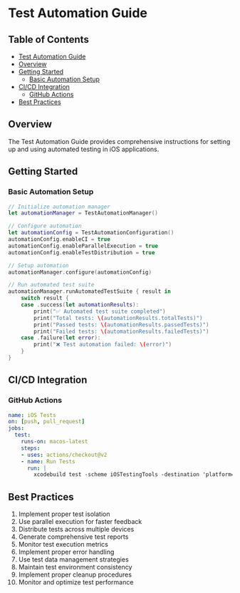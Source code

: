# Test Automation Guide

<!-- TOC START -->
## Table of Contents
- [Test Automation Guide](#test-automation-guide)
- [Overview](#overview)
- [Getting Started](#getting-started)
  - [Basic Automation Setup](#basic-automation-setup)
- [CI/CD Integration](#cicd-integration)
  - [GitHub Actions](#github-actions)
- [Best Practices](#best-practices)
<!-- TOC END -->


## Overview

The Test Automation Guide provides comprehensive instructions for setting up and using automated testing in iOS applications.

## Getting Started

### Basic Automation Setup

```swift
// Initialize automation manager
let automationManager = TestAutomationManager()

// Configure automation
let automationConfig = TestAutomationConfiguration()
automationConfig.enableCI = true
automationConfig.enableParallelExecution = true
automationConfig.enableTestDistribution = true

// Setup automation
automationManager.configure(automationConfig)

// Run automated test suite
automationManager.runAutomatedTestSuite { result in
    switch result {
    case .success(let automationResults):
        print("✅ Automated test suite completed")
        print("Total tests: \(automationResults.totalTests)")
        print("Passed tests: \(automationResults.passedTests)")
        print("Failed tests: \(automationResults.failedTests)")
    case .failure(let error):
        print("❌ Test automation failed: \(error)")
    }
}
```

## CI/CD Integration

### GitHub Actions

```yaml
name: iOS Tests
on: [push, pull_request]
jobs:
  test:
    runs-on: macos-latest
    steps:
    - uses: actions/checkout@v2
    - name: Run Tests
      run: |
        xcodebuild test -scheme iOSTestingTools -destination 'platform=iOS Simulator,name=iPhone 14'
```

## Best Practices

1. Implement proper test isolation
2. Use parallel execution for faster feedback
3. Distribute tests across multiple devices
4. Generate comprehensive test reports
5. Monitor test execution metrics
6. Implement proper error handling
7. Use test data management strategies
8. Maintain test environment consistency
9. Implement proper cleanup procedures
10. Monitor and optimize test performance
